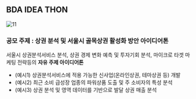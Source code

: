 ## BDA IDEA THON
![11](https://github.com/MinwooPyeon/BDA_IDEA_THON/assets/153968515/ebcc8afa-75aa-4f07-b63d-ff23d12648fd)

### 공모 주제 : 상권 분석 및 서울시 골목상권 활성화 방안 아이디어톤
서울시 상권분석서비스 분석, 상권 경제 변화 예측 및 투자기회 분석, 마이크로 타겟 마케팅 전략등의 **자유 주제 아이디어톤**

- (예시1) 상권분석서비스에 적용 가능한 신사업(온라인상권, 테마상권 등) 개발
- (예시2) 최근 소비 급성장 업종의 파워상품 도출 및 주 소비자의 특성 분석
- (예시3) 상권 분석 및 영역 데이터를 기반으로 발달 상권 매출 분석

